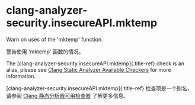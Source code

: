 # clang-analyzer-security.insecureAPI.mktemp

Warn on uses of the 'mktemp' function.

警告使用 'mktemp' 函数的情况。

The [clang-analyzer-security.insecureAPI.mktemp]{.title-ref} check is an alias, please see [Clang Static Analyzer Available Checkers](https://clang.llvm.org/docs/analyzer/checkers.html#security-insecureapi-mktemp) for more information.

[clang-analyzer-security.insecureAPI.mktemp]{.title-ref} 检查项是一个别名，请参阅 [Clang 静态分析器可用检查器](https://clang.llvm.org/docs/analyzer/checkers.html#security-insecureapi-mktemp) 了解更多信息。
